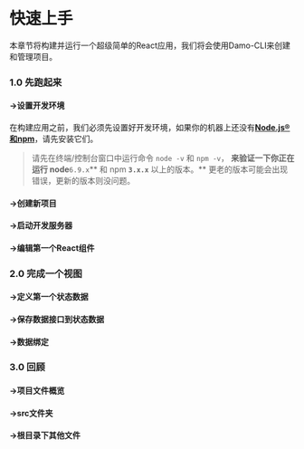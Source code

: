 # 快速上手

本章节将构建并运行一个超级简单的React应用，我们将会使用Damo-CLI来创建和管理项目。

### 1.0 先跑起来

#### →设置开发环境

在构建应用之前，我们必须先设置好开发环境，如果你的机器上还没有[**Node.js®和npm**](https://nodejs.org/en/download/)，请先安装它们。

> 请先在终端\/控制台窗口中运行命令 `node -v` 和 `npm -v`， **来验证一下你正在运行 node**`6.9.x`** 和 npm **`3.x.x`** 以上的版本。** 更老的版本可能会出现错误，更新的版本则没问题。

#### →创建新项目

#### →启动开发服务器

#### →编辑第一个React组件

### 2.0 完成一个视图

#### →定义第一个状态数据

#### →保存数据接口到状态数据

#### →数据绑定

### 3.0 回顾

#### →项目文件概览

#### →src文件夹

#### →根目录下其他文件

